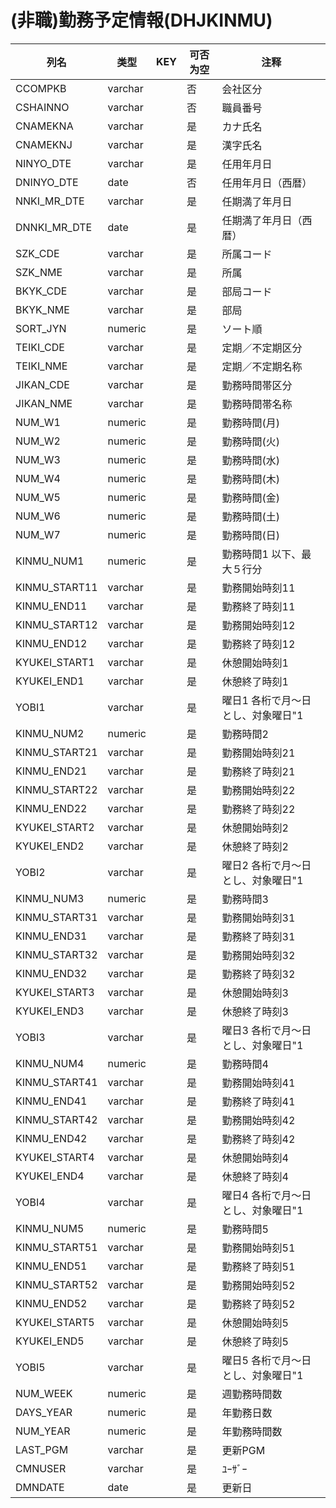 # (非職)勤務予定情報(DHJKINMU)
| 列名   | 类型   | KEY  | 可否为空 | 注释   |
| ---- | ---- | ---- | ---- | ---- |
|CCOMPKB|varchar||否|会社区分|
|CSHAINNO|varchar||否|職員番号|
|CNAMEKNA|varchar||是|カナ氏名|
|CNAMEKNJ|varchar||是|漢字氏名|
|NINYO_DTE|varchar||是|任用年月日|
|DNINYO_DTE|date||否|任用年月日（西暦）|
|NNKI_MR_DTE|varchar||是|任期満了年月日|
|DNNKI_MR_DTE|date||是|任期満了年月日（西暦）|
|SZK_CDE|varchar||是|所属コード|
|SZK_NME|varchar||是|所属|
|BKYK_CDE|varchar||是|部局コード|
|BKYK_NME|varchar||是|部局|
|SORT_JYN|numeric||是|ソート順|
|TEIKI_CDE|varchar||是|定期／不定期区分|
|TEIKI_NME|varchar||是|定期／不定期名称|
|JIKAN_CDE|varchar||是|勤務時間帯区分|
|JIKAN_NME|varchar||是|勤務時間帯名称|
|NUM_W1|numeric||是|勤務時間(月)|
|NUM_W2|numeric||是|勤務時間(火)|
|NUM_W3|numeric||是|勤務時間(水)|
|NUM_W4|numeric||是|勤務時間(木)|
|NUM_W5|numeric||是|勤務時間(金)|
|NUM_W6|numeric||是|勤務時間(土)|
|NUM_W7|numeric||是|勤務時間(日)|
|KINMU_NUM1|numeric||是|勤務時間1                         以下、最大５行分|
|KINMU_START11|varchar||是|勤務開始時刻11|
|KINMU_END11|varchar||是|勤務終了時刻11|
|KINMU_START12|varchar||是|勤務開始時刻12|
|KINMU_END12|varchar||是|勤務終了時刻12|
|KYUKEI_START1|varchar||是|休憩開始時刻1|
|KYUKEI_END1|varchar||是|休憩終了時刻1|
|YOBI1|varchar||是|曜日1                           各桁で月～日とし、対象曜日"1|
|KINMU_NUM2|numeric||是|勤務時間2|
|KINMU_START21|varchar||是|勤務開始時刻21|
|KINMU_END21|varchar||是|勤務終了時刻21|
|KINMU_START22|varchar||是|勤務開始時刻22|
|KINMU_END22|varchar||是|勤務終了時刻22|
|KYUKEI_START2|varchar||是|休憩開始時刻2|
|KYUKEI_END2|varchar||是|休憩終了時刻2|
|YOBI2|varchar||是|曜日2                           各桁で月～日とし、対象曜日"1|
|KINMU_NUM3|numeric||是|勤務時間3|
|KINMU_START31|varchar||是|勤務開始時刻31|
|KINMU_END31|varchar||是|勤務終了時刻31|
|KINMU_START32|varchar||是|勤務開始時刻32|
|KINMU_END32|varchar||是|勤務終了時刻32|
|KYUKEI_START3|varchar||是|休憩開始時刻3|
|KYUKEI_END3|varchar||是|休憩終了時刻3|
|YOBI3|varchar||是|曜日3                           各桁で月～日とし、対象曜日"1|
|KINMU_NUM4|numeric||是|勤務時間4|
|KINMU_START41|varchar||是|勤務開始時刻41|
|KINMU_END41|varchar||是|勤務終了時刻41|
|KINMU_START42|varchar||是|勤務開始時刻42|
|KINMU_END42|varchar||是|勤務終了時刻42|
|KYUKEI_START4|varchar||是|休憩開始時刻4|
|KYUKEI_END4|varchar||是|休憩終了時刻4|
|YOBI4|varchar||是|曜日4                           各桁で月～日とし、対象曜日"1|
|KINMU_NUM5|numeric||是|勤務時間5|
|KINMU_START51|varchar||是|勤務開始時刻51|
|KINMU_END51|varchar||是|勤務終了時刻51|
|KINMU_START52|varchar||是|勤務開始時刻52|
|KINMU_END52|varchar||是|勤務終了時刻52|
|KYUKEI_START5|varchar||是|休憩開始時刻5|
|KYUKEI_END5|varchar||是|休憩終了時刻5|
|YOBI5|varchar||是|曜日5                           各桁で月～日とし、対象曜日"1|
|NUM_WEEK|numeric||是|週勤務時間数|
|DAYS_YEAR|numeric||是|年勤務日数|
|NUM_YEAR|numeric||是|年勤務時間数|
|LAST_PGM|varchar||是|更新PGM|
|CMNUSER|varchar||是|ﾕｰｻﾞｰ|
|DMNDATE|date||是|更新日|
